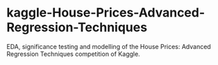 # kaggle-House-Prices-Advanced-Regression-Techniques
EDA, significance testing and modelling of the House Prices: Advanced Regression Techniques competition of Kaggle.
